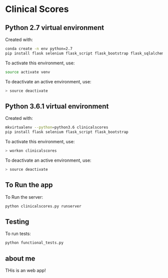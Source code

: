 Clinical Scores
===============

## Python 2.7 virtual environment

Created with:

```bash
conda create -n env python=2.7
pip install flask selenium flask_script flask_bootstrap flask_sqlalchemy
```

To activate this environment, use:
```bash
source activate venv
```

To deactivate an active environment, use:
```bash
> source deactivate
```

## Python 3.6.1 virtual environment

Created with:
```bash
mkvirtualenv --python=python3.6 clinicalscores
pip install flask selenium flask_script flask_bootstrap

```

To activate this environment, use:
```bash
> workon clinicalscores
```

To deactivate an active environment, use:
```bash
> source deactivate
```

## To Run the app
To Run the server:
```bash
python clinicalscores.py runserver
```

## Testing
To run tests:
```bash
python functional_tests.py
```

## about me 
THis is an web app!
